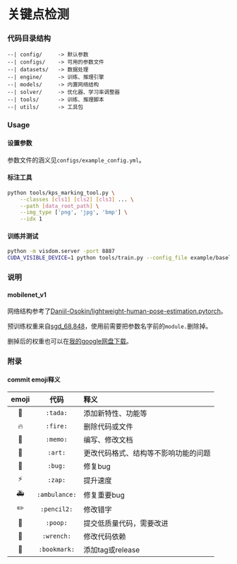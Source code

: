 # 关键点检测

### 代码目录结构

```text
--| config/     -> 默认参数
--| configs/    -> 可用的参数文件
--| datasets/   -> 数据处理
--| engine/     -> 训练、推理引擎
--| models/     -> 内置网络结构
--| solver/     -> 优化器、学习率调整器
--| tools/      -> 训练、推理脚本
--| utils/      -> 工具包
```

### Usage

#### 设置参数

参数文件的涵义见`configs/example_config.yml`。

#### 标注工具

```sh
python tools/kps_marking_tool.py \
    --classes [cls1] [cls2] [cls3] ... \
    --path [data_root_path] \
    --img_type ['png', 'jpg', 'bmp'] \
    --idx 1
```

#### 训练并测试

```sh
python -m visdom.server -port 8887
CUDA_VISIBLE_DEVICE=1 python tools/train.py --config_file example/baseline/v0/resnet34.yml VISDOM.PORT 8887
```

### 说明

#### mobilenet_v1

网络结构参考了[Daniil-Osokin/lightweight-human-pose-estimation.pytorch](https://github.com/Daniil-Osokin/lightweight-human-pose-estimation.pytorch)。

预训练权重来自[sgd_68.848](https://github.com/marvis/pytorch-mobilenet)，使用前需要把参数名字前的`module.`删除掉。

删掉后的权重也可以在[我的google网盘下载](https://drive.google.com/file/d/1EYHq40eTpk5FeWxaMrFS4BHxndoZAOKj/view?usp=sharing)。

### 附录

#### commit emoji释义

|    emoji    |     代码      | 释义                                 |
| :---------: | :-----------: | :----------------------------------- |
|   :tada:    |   `:tada:`    | 添加新特性、功能等                   |
|   :fire:    |   `:fire:`    | 删除代码或文件                       |
|   :memo:    |   `:memo:`    | 编写、修改文档                       |
|    :art:    |    `:art:`    | 更改代码格式、结构等不影响功能的问题 |
|    :bug:    |    `:bug:`    | 修复bug                              |
|    :zap:    |    `:zap:`    | 提升速度                             |
| :ambulance: | `:ambulance:` | 修复重要bug                          |
|  :pencil2:  |  `:pencil2:`  | 修改错字                             |
|   :poop:    |   `:poop:`    | 提交低质量代码，需要改进             |
|  :wrench:   |  `:wrench:`   | 修改代码依赖                         |
| :bookmark:  | `:bookmark:`  | 添加tag或release                     |

